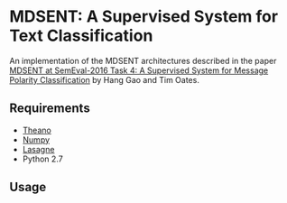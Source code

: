 # MDSENT:  A Supervised System for Text Classification

An implementation of the MDSENT architectures described in the paper [MDSENT at SemEval-2016 Task 4: A Supervised System for Message
Polarity Classification](http://www.aclweb.org/anthology/S/S16/S16-1020.pdf) by Hang Gao and Tim Oates.

## Requirements
* [Theano](http://deeplearning.net/software/theano/)
* [Numpy](http://www.numpy.org/)
* [Lasagne](https://github.com/Lasagne/Lasagne)
* Python 2.7

## Usage
